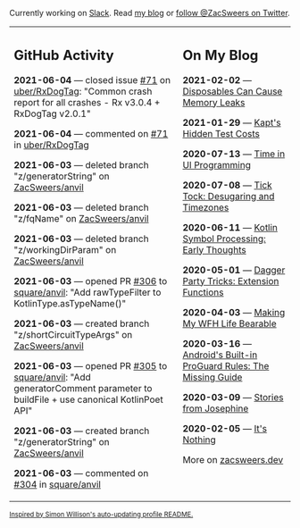 Currently working on [Slack](https://slack.com/). Read [my blog](https://zacsweers.dev/) or [follow @ZacSweers on Twitter](https://twitter.com/ZacSweers).

<table><tr><td valign="top" width="60%">

## GitHub Activity
<!-- githubActivity starts -->
**2021-06-04** — closed issue [#71](https://api.github.com/repos/uber/RxDogTag/issues/71) on [uber/RxDogTag](https://api.github.com/repos/uber/RxDogTag): "Common crash report for all crashes - Rx v3.0.4 + RxDogTag v2.0.1"

**2021-06-04** — commented on [#71](https://github.com/uber/RxDogTag/issues/71#issuecomment-854400952) in [uber/RxDogTag](https://api.github.com/repos/uber/RxDogTag)

**2021-06-03** — deleted branch "z/generatorString" on [ZacSweers/anvil](https://api.github.com/repos/ZacSweers/anvil)

**2021-06-03** — deleted branch "z/fqName" on [ZacSweers/anvil](https://api.github.com/repos/ZacSweers/anvil)

**2021-06-03** — deleted branch "z/workingDirParam" on [ZacSweers/anvil](https://api.github.com/repos/ZacSweers/anvil)

**2021-06-03** — opened PR [#306](https://api.github.com/repos/square/anvil/pulls/306) to [square/anvil](https://api.github.com/repos/square/anvil): "Add rawTypeFilter to KotlinType.asTypeName()"

**2021-06-03** — created branch "z/shortCircuitTypeArgs" on [ZacSweers/anvil](https://api.github.com/repos/ZacSweers/anvil)

**2021-06-03** — opened PR [#305](https://api.github.com/repos/square/anvil/pulls/305) to [square/anvil](https://api.github.com/repos/square/anvil): "Add generatorComment parameter to buildFile + use canonical KotlinPoet API"

**2021-06-03** — created branch "z/generatorString" on [ZacSweers/anvil](https://api.github.com/repos/ZacSweers/anvil)

**2021-06-03** — commented on [#304](https://github.com/square/anvil/pull/304#issuecomment-854138792) in [square/anvil](https://api.github.com/repos/square/anvil)
<!-- githubActivity ends -->
</td><td valign="top" width="40%">

## On My Blog
<!-- blog starts -->
**2021-02-02** — [Disposables Can Cause Memory Leaks](https://www.zacsweers.dev/disposables-can-cause-memory-leaks/)

**2021-01-29** — [Kapt's Hidden Test Costs](https://www.zacsweers.dev/kapts-hidden-test-costs/)

**2020-07-13** — [Time in UI Programming](https://www.zacsweers.dev/time-in-ui/)

**2020-07-08** — [Tick Tock: Desugaring and Timezones](https://www.zacsweers.dev/ticktock-desugaring-timezones/)

**2020-06-11** — [Kotlin Symbol Processing: Early Thoughts](https://www.zacsweers.dev/kotlin-symbol-processor-early-thoughts/)

**2020-05-01** — [Dagger Party Tricks: Extension Functions](https://www.zacsweers.dev/dagger-party-tricks-extension-functions/)

**2020-04-03** — [Making My WFH Life Bearable](https://www.zacsweers.dev/making-wfh-life-bearable/)

**2020-03-16** — [Android's Built-in ProGuard Rules: The Missing Guide](https://www.zacsweers.dev/android-proguard-rules/)

**2020-03-09** — [Stories from Josephine](https://www.zacsweers.dev/stories-from-josephine/)

**2020-02-05** — [It's Nothing](https://www.zacsweers.dev/its-nothing/)
<!-- blog ends -->
More on [zacsweers.dev](https://zacsweers.dev/)
</td></tr></table>

<sub><a href="https://simonwillison.net/2020/Jul/10/self-updating-profile-readme/">Inspired by Simon Willison's auto-updating profile README.</a></sub>